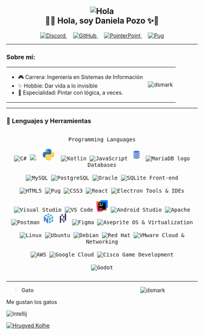 <h2 align="center"><img alt="Hola" height="70px" width="70px" align="center" src="https://c.tenor.com/fYg91qBpDdgAAAAi/bongo-cat-transparent.gif"></img><br>🌸✨ Hola, soy Daniela Pozo ✨🌸<br></h2>

<p align="center">
  <a href="https://fotografias.flooxernow.com/clipping/cmsimages02/2022/11/29/3AD2798B-E4B0-4FEF-BA42-1E5903A94FEB/rick-astley-never-gonna-give-you_103.jpg?crop=1200,900,x0,y0&width=1200&height=900&optimize=low&format=webply">
    <img src="https://cdn-icons-png.flaticon.com/512/5968/5968756.png" width="40px" alt="Discord"/>
  </a>
  &nbsp;&nbsp;&nbsp;
  <a href="https://github.com/DaniellaPR/">
    <img src="https://cdn-icons-png.flaticon.com/512/733/733553.png" width="40px" alt="GitHub"/>
  </a>
  &nbsp;&nbsp;&nbsp;
  <a href="https://pointerpointer.com/">
    <img src="https://cdn-icons-png.flaticon.com/512/145/145807.png" width="40px" alt="PointerPoint"/>
  </a>
  &nbsp;&nbsp;&nbsp;
  <a href="https://puginarug.com/">
    <img src="https://em-content.zobj.net/source/microsoft-teams/337/dog-face_1f436.png" width="40px" alt="Pug"/>
  </a>
</p>

----

### Sobre mí:
<table border="0" cellspacing="0" cellpadding="0">
  <tr>
    <td>
      <ul>
        <li>🎮 Carrera: Ingeniería en Sistemas de Información</li>
        <li>✨ Hobbie: Dar vida a lo invisible</li>
        <li>🌈 Especialidad: Pintar con lógica, a veces.</li>
      </ul>
    </td>
    <td>
      <img alt="dsmark" height="70px" width="70px" src="https://c.tenor.com/cXlrPENTVkEAAAAi/chika-dance.gif" />
    </td>
  </tr>
</table>


----

### ​🫧​​ Lenguajes y Herramientas

<p style="display: inline-block;" align="center">

  <!-- Programming Languages -->
  <kbd>
    <kbd>Programming Languages</kbd>
    <br><br>
    <img width="30px" src="https://cdn.jsdelivr.net/gh/devicons/devicon/icons/csharp/csharp-plain.svg" alt="C#" title="C#" />
    <img width="30px" src="https://cdn.jsdelivr.net/gh/devicons/devicon/icons/java/java-original.svg" />
    <img src="https://github.com/shaurya-src/shaurya-src/blob/main/Assets/python.png" height=30 hspace=10 alt="Python" title="Python" />
    <img width="30px" src="https://cdn.jsdelivr.net/gh/devicons/devicon/icons/kotlin/kotlin-original.svg" alt="Kotlin" title="Kotlin" />
    <img width="30px" src="https://cdn.jsdelivr.net/gh/devicons/devicon/icons/javascript/javascript-original.svg" alt="JavaScript" title="JavaScript" />
    <img src="https://github.com/shaurya-src/shaurya-src/blob/main/Assets/sql.png" height=30 alt="SQL" title="SQL" />
    <img src="https://cdn.jsdelivr.net/gh/devicons/devicon/icons/mariadb/mariadb-original.svg" width="30" alt="MariaDB logo" title="MariaDB" />
  </kbd>

  <!-- Databases -->
  <kbd>
    <kbd>Databases</kbd>
    <br><br>
    <img src="https://user-images.githubusercontent.com/59575502/127428630-7563c6a0-4ce4-4b21-9473-b7c2b149f3c4.png" alt="MySQL" title="MySQL" width="30" height="30" />
    <img width="30px" src="https://cdn.jsdelivr.net/gh/devicons/devicon/icons/postgresql/postgresql-plain.svg" alt="PostgreSQL" title="PostgreSQL" />
    <img width="30px" src="https://cdn.jsdelivr.net/gh/devicons/devicon/icons/oracle/oracle-original.svg" alt="Oracle" title="Oracle" />
    <img width="30px" src="https://cdn.jsdelivr.net/gh/devicons/devicon/icons/sqlite/sqlite-original.svg" alt="SQLite" title="SQLite" />
  </kbd>

  <!-- Front-end -->
  <kbd>
    <kbd>Front-end</kbd>
    <br><br>
    <img width="30px" src="https://cdn.jsdelivr.net/gh/devicons/devicon/icons/html5/html5-original.svg" alt="HTML5" title="HTML5" />
    <img width="30px" src="https://skillicons.dev/icons?i=pug&perline=14" alt="Pug" title="Pug"/>
    <img width="30px" src="https://cdn.jsdelivr.net/gh/devicons/devicon/icons/css3/css3-plain.svg" alt="CSS3" title="CSS3" />
    <img width="30px" src="https://cdn.jsdelivr.net/gh/devicons/devicon/icons/react/react-original.svg" alt="React" title="React" />
    <img width="30px" src="https://cdn.jsdelivr.net/gh/devicons/devicon/icons/electron/electron-original.svg" alt="Electron" title="Electron" />
  </kbd>

  <!-- Tools & IDEs -->
  <kbd>
    <kbd>Tools & IDEs</kbd>
    <br><br>
    <img width="30px" src="https://cdn.jsdelivr.net/gh/devicons/devicon/icons/visualstudio/visualstudio-plain.svg" alt="Visual Studio" title="Visual Studio" />
    <img width="30px" src="https://cdn.jsdelivr.net/gh/devicons/devicon/icons/vscode/vscode-original.svg" alt="VS Code" title="Visual Studio Code" />
    <img src="https://github.com/devicons/devicon/blob/master/icons/intellij/intellij-original.svg" alt="IntelliJ IDEA" title="IntelliJ IDEA" width="30">
    <img width="30px" src="https://cdn.jsdelivr.net/gh/devicons/devicon/icons/androidstudio/androidstudio-original.svg" alt="Android Studio" title="Android Studio" />
    <img width="30px" src="https://cdn.jsdelivr.net/gh/devicons/devicon/icons/apache/apache-original.svg" alt="Apache" title="Apache" />
    <img height="30" src="https://user-images.githubusercontent.com/25181517/192109061-e138ca71-337c-4019-8d42-4792fdaa7128.png" alt="Postman" title="Postman"/>
    <img src="https://github.com/shaurya-src/shaurya-src/blob/main/Assets/NumPy.png" height=30 alt="NumPy" title="NumPy">
    <img src="https://github.com/shaurya-src/shaurya-src/blob/main/Assets/pandas_logo.png" height=30 alt="Pandas" title="Pandas">
    <img width="30px" src="https://cdn.jsdelivr.net/gh/devicons/devicon/icons/figma/figma-original.svg" alt="Figma" title="Figma" />
    <img width="30px" src="https://raw.githubusercontent.com/Delta456/Delta456/master/img/aseprite.png" alt="Aseprite" title="Aseprite"/>
  </kbd>

  <!-- OS & Virtualization -->
  <kbd>
    <kbd>OS & Virtualization</kbd>
    <br><br>
    <img width="30px" src="https://cdn.jsdelivr.net/gh/devicons/devicon/icons/linux/linux-original.svg" alt="Linux" title="Linux" />
    <img width="30px" src="https://cdn.jsdelivr.net/gh/devicons/devicon/icons/ubuntu/ubuntu-plain.svg" alt="Ubuntu" title="Ubuntu" />
    <img width="30px" src="https://cdn.jsdelivr.net/gh/devicons/devicon/icons/debian/debian-original.svg" alt="Debian" title="Debian" />
    <img width="30px" src="https://cdn.jsdelivr.net/gh/devicons/devicon/icons/redhat/redhat-original.svg" alt="Red Hat" title="Red Hat" />
    <img width="30px" src="https://cdn.jsdelivr.net/gh/devicons/devicon/icons/vmware/vmware-original.svg" alt="VMware" title="VMware" />
  </kbd>

  <!-- Cloud & Networking -->
  <kbd>
    <kbd>Cloud & Networking</kbd>
    <br><br>
    <img src="https://github.com/linitio/static-content/blob/main/img/logo/aws-logo.png?raw=true" width="30" height="30" alt="AWS" title="Amazon Web Services" />
    <img src="https://www.vectorlogo.zone/logos/google_cloud/google_cloud-icon.svg" width="30" height="30" alt="Google Cloud" title="Google Cloud Platform" />
    <img src="https://cdn.jsdelivr.net/gh/devicons/devicon/icons/cisco/cisco-original.svg" width="30" height="30" alt="Cisco" title="Cisco" />
  </kbd>

  <!-- Game Development -->
  <kbd>
    <kbd>Game Development</kbd>
    <br><br>
    <img width="30px" src="https://cdn.jsdelivr.net/gh/devicons/devicon/icons/godot/godot-original.svg" alt="Godot" title="Godot" />
  </kbd>

</p>


-----


<img alt="dsmark" align="right"  height="30%" width="30%" src="https://c.tenor.com/NzrqQHFBVz8AAAAj/kitty-transparent.gif">

> **Gato**

Me gustan los gatos

<div>
  <img src="https://github-readme-stats.vercel.app/api/top-langs/?username=DaniellaPR&layout=compact&hide=css&theme=radical" alt="Intellij" height="250">
</div> 
<p align="left">
<a href="https://hrugved06.github.io/Portfolio-Hrugved-Kolhe/">
<img border="0" alt="Hrugved Kolhe" src="https://img.icons8.com/external-itim2101-lineal-color-itim2101/40/000000/external-resume-business-recruitment-itim2101-lineal-color-itim2101.png"/>
</a>
</td><td valign="top" width="33%">
<p align="right">




